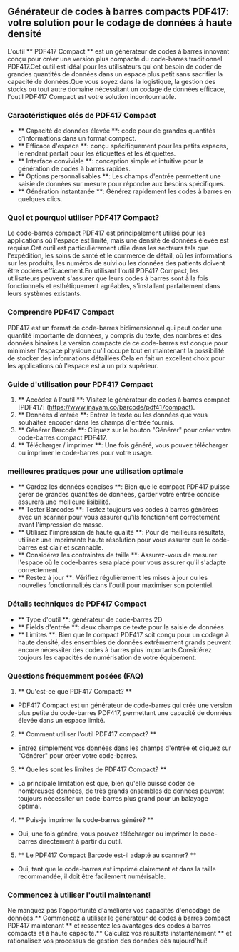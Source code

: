 ## Générateur de codes à barres compacts PDF417: votre solution pour le codage de données à haute densité

L'outil ** PDF417 Compact ** est un générateur de codes à barres innovant conçu pour créer une version plus compacte du code-barres traditionnel PDF417.Cet outil est idéal pour les utilisateurs qui ont besoin de coder de grandes quantités de données dans un espace plus petit sans sacrifier la capacité de données.Que vous soyez dans la logistique, la gestion des stocks ou tout autre domaine nécessitant un codage de données efficace, l'outil PDF417 Compact est votre solution incontournable.

### Caractéristiques clés de PDF417 Compact

- ** Capacité de données élevée **: code pour de grandes quantités d'informations dans un format compact.
- ** Efficace d'espace **: conçu spécifiquement pour les petits espaces, le rendant parfait pour les étiquettes et les étiquettes.
- ** Interface conviviale **: conception simple et intuitive pour la génération de codes à barres rapides.
- ** Options personnalisables **: Les champs d'entrée permettent une saisie de données sur mesure pour répondre aux besoins spécifiques.
- ** Génération instantanée **: Générez rapidement les codes à barres en quelques clics.

### Quoi et pourquoi utiliser PDF417 Compact?

Le code-barres compact PDF417 est principalement utilisé pour les applications où l'espace est limité, mais une densité de données élevée est requise.Cet outil est particulièrement utile dans les secteurs tels que l'expédition, les soins de santé et le commerce de détail, où les informations sur les produits, les numéros de suivi ou les données des patients doivent être codées efficacement.En utilisant l'outil PDF417 Compact, les utilisateurs peuvent s'assurer que leurs codes à barres sont à la fois fonctionnels et esthétiquement agréables, s'installant parfaitement dans leurs systèmes existants.

### Comprendre PDF417 Compact

PDF417 est un format de code-barres bidimensionnel qui peut coder une quantité importante de données, y compris du texte, des nombres et des données binaires.La version compacte de ce code-barres est conçue pour minimiser l'espace physique qu'il occupe tout en maintenant la possibilité de stocker des informations détaillées.Cela en fait un excellent choix pour les applications où l'espace est à un prix supérieur.

### Guide d'utilisation pour PDF417 Compact

1. ** Accédez à l'outil **: Visitez le générateur de codes à barres compact [PDF417] (https://www.inayam.co/barcode/pdf417compact).
2. ** Données d'entrée **: Entrez le texte ou les données que vous souhaitez encoder dans les champs d'entrée fournis.
3. ** Générer Barcode **: Cliquez sur le bouton "Générer" pour créer votre code-barres compact PDF417.
4. ** Télécharger / imprimer **: Une fois généré, vous pouvez télécharger ou imprimer le code-barres pour votre usage.

### meilleures pratiques pour une utilisation optimale

- ** Gardez les données concises **: Bien que le compact PDF417 puisse gérer de grandes quantités de données, garder votre entrée concise assurera une meilleure lisibilité.
- ** Tester Barcodes **: Testez toujours vos codes à barres générées avec un scanner pour vous assurer qu'ils fonctionnent correctement avant l'impression de masse.
- ** Utilisez l'impression de haute qualité **: Pour de meilleurs résultats, utilisez une imprimante haute résolution pour vous assurer que le code-barres est clair et scannable.
- ** Considérez les contraintes de taille **: Assurez-vous de mesurer l'espace où le code-barres sera placé pour vous assurer qu'il s'adapte correctement.
- ** Restez à jour **: Vérifiez régulièrement les mises à jour ou les nouvelles fonctionnalités dans l'outil pour maximiser son potentiel.

### Détails techniques de PDF417 Compact

- ** Type d'outil **: générateur de code-barres 2D
- ** Fields d'entrée **: deux champs de texte pour la saisie de données
- ** Limites **: Bien que le compact PDF417 soit conçu pour un codage à haute densité, des ensembles de données extrêmement grands peuvent encore nécessiter des codes à barres plus importants.Considérez toujours les capacités de numérisation de votre équipement.

### Questions fréquemment posées (FAQ)

1. ** Qu'est-ce que PDF417 Compact? **
- PDF417 Compact est un générateur de code-barres qui crée une version plus petite du code-barres PDF417, permettant une capacité de données élevée dans un espace limité.

2. ** Comment utiliser l'outil PDF417 compact? **
- Entrez simplement vos données dans les champs d'entrée et cliquez sur "Générer" pour créer votre code-barres.

3. ** Quelles sont les limites de PDF417 Compact? **
- La principale limitation est que, bien qu'elle puisse coder de nombreuses données, de très grands ensembles de données peuvent toujours nécessiter un code-barres plus grand pour un balayage optimal.

4. ** Puis-je imprimer le code-barres généré? **
- Oui, une fois généré, vous pouvez télécharger ou imprimer le code-barres directement à partir du outil.

5. ** Le PDF417 Compact Barcode est-il adapté au scanner? **
- Oui, tant que le code-barres est imprimé clairement et dans la taille recommandée, il doit être facilement numérisable.

### Commencez à utiliser l'outil maintenant!

Ne manquez pas l'opportunité d'améliorer vos capacités d'encodage de données.** Commencez à utiliser le générateur de codes à barres compact PDF417 maintenant ** et ressentez les avantages des codes à barres compacts et à haute capacité.** Calculez vos résultats instantanément ** et rationalisez vos processus de gestion des données dès aujourd'hui!